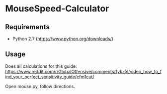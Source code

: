 # MouseSpeed-Calculator

## Requirements
- Python 2.7 (https://www.python.org/downloads/)

## Usage

Does all calculations for this guide:
https://www.reddit.com/r/GlobalOffensive/comments/1ykz5l/video_how_to_find_your_perfect_sensitivity_guide/cfm1cut/

Open mouse.py, follow directions.
